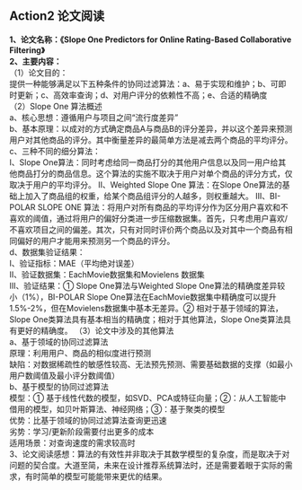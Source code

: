 ## Action2 论文阅读
**1、论文名称：《Slope One Predictors for Online Rating-Based Collaborative Filtering》**  
**2、主要内容：**  
（1）论文目的：  
提供一种能够满足以下五种条件的协同过滤算法：a、易于实现和维护；b、可即时更新；c、高效率查询；d、对用户评分的依赖性不高；e、合适的精确度  
（2）Slope One 算法概述  
a、核心思想：遵循用户与项目之间“流行度差异”  
b、基本原理：以成对的方式确定商品A与商品B的评分差异，并以这个差异来预测用户对其他商品的评分。其中衡量差异的最简单方法是减去两个商品的平均评分。  
c、三种不同的细分算法：  
I、Slope One算法：同时考虑给同一商品打分的其他用户信息以及同一用户给其他商品打分的商品信息。这个算法的实施不取决于用户对单个商品的评分方式，仅取决于用户的平均评分。
II、Weighted Slope One 算法：在Slope One算法的基础上加入了商品组的权重，给某个商品组评分的人越多，则权重越大。
III、BI-POLAR SLOPE ONE 算法：将用户对所有商品的平均评分作为区分用户喜欢和不喜欢的阈值，通过将用户的偏好分类进一步压缩数据集。首先，只考虑用户喜欢/不喜欢项目之间的偏差。其次，只有对同时评价两个商品以及对其中一个商品有相同偏好的用户才能用来预测另一个商品的评分。  
d、数据集验证结果：  
I、验证指标：MAE（平均绝对误差）  
II、验证数据集：EachMovie数据集和Movielens 数据集  
III、验证结果：① Slope One算法与Weighted Slope One算法的精确度差异较小（1%），BI-POLAR Slope One算法在EachMovie数据集中精确度可以提升1.5%-2%，但在Movielens数据集中基本无差异。② 相对于基于领域的算法，Slope One类算法具有基本相当的精确度；相对于其他算法，Slope One类算法具有更好的精确度。
（3）论文中涉及的其他算法  
a、基于领域的协同过滤算法  
原理：利用用户、商品的相似度进行预测  
缺陷：对数据稀疏性的敏感性较高、无法预先预测、需要基础数据的支撑（如最小用户数阈值及最小评分数阈值）  
b、基于模型的协同过滤算法  
模型：① 基于线性代数的模型，如SVD、PCA或特征向量；②：从人工智能中借用的模型，如贝叶斯算法、神经网络；③：基于聚类的模型  
优势：比基于领域的协同过滤算法查询更迅速  
劣势：学习/更新阶段需要付出更多的成本  
适用场景：对查询速度的需求较高时  
3、论文阅读感想：算法的有效性并非取决于其数学模型的复杂度，而是取决于对问题的契合度。大道至简，未来在设计推荐系统算法时，还是需要着眼于实际的需求，有时简单的模型可能能带来更优的结果。  

